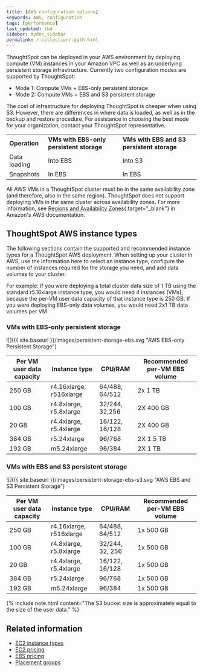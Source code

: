 ```yaml
---
title: [AWS configuration options]
keywords: AWS, configuration
tags: [performance]
last_updated: tbd
sidebar: mydoc_sidebar
permalink: /:collection/:path.html
---
```

ThoughtSpot can be deployed in your AWS environment by deploying compute (VM) instances in your Amazon VPC as well as an underlying persistent storage infrastructure. Currently two configuration modes are supported by ThoughtSpot:
- Mode 1: Compute VMs + EBS-only persistent storage
- Mode 2: Compute VMs + EBS and S3 persistent storage

The cost of infrastructure for deploying ThoughtSpot is cheaper when using S3. However, there are differences in where data is loaded, as well as in the backup and restore procedure.  For assistance in choosing the best mode for your organization, contact your ThoughtSpot representative.

<table width="100%" border="0">
  <tbody>
    <tr>
      <td><b>Operation</b></td>
      <td><b>VMs with EBS-only persistent storage</b></td>
      <td><b>VMs with EBS and S3 persistent storage</b></td>
    </tr>
    <tr>
      <td>Data loading</td>
      <td>Into EBS</td>
      <td>Into S3</td>
    </tr>
    <tr>
      <td>Snapshots</td>
      <td>In EBS</td>
      <td>In EBS</td>
    </tr>
  </tbody>
</table>


All AWS VMs in a ThoughtSpot cluster must be in the same availability zone (and therefore, also in the same region). ThoughtSpot does not support deploying VMs in the same cluster across availability zones. For more information, see [Regions and Availability Zones](https://docs.aws.amazon.com/AmazonRDS/latest/UserGuide/Concepts.RegionsAndAvailabilityZones.html){:target="_blank"} in Amazon's AWS documentation.

## ThoughtSpot AWS instance types

The following sections contain the supported and recommended instance types for a ThoughtSpot AWS deployment. When setting up your cluster in AWS, use the information here to select an instance type, configure the number of instances required for the storage you need, and add data volumes to your cluster.

For example: If you were deploying a total cluster data size of 1 TB using the standard r5.16xlarge instance type, you would need 4 instances (VMs), because the per-VM user data capacity of that instance type is 250 GB. If you were deploying EBS-only data volumes, you would need 2x1 TB data volumes per VM.

### VMs with EBS-only persistent storage

![]({{ site.baseurl }}/images/persistent-storage-ebs.svg "AWS EBS-only Persistent Storage")

| Per VM user data capacity | Instance type | CPU/RAM | Recommended per-VM EBS volume |
| --- | --- | --- |--- |
| 250 GB | r4.16xlarge, r516xlarge | 64/488, 64/512 | 2x 1 TB |
| 100 GB | r4.8xlarge, r5.8xlarge | 32/244, 32,256 | 2X 400 GB |
| 20 GB | r4.4xlarge, r5.4xlarge | 16/122, 16/128 | 2X 400 GB |
| 384 GB | r5.24xlarge | 96/768 | 2X 1.5 TB |
| 192 GB | m5.24xlarge | 96/384 | 2X 1 TB |

### VMs with EBS and S3 persistent storage

![]({{ site.baseurl }}/images/persistent-storage-ebs-s3.svg "AWS EBS and S3 Persistent Storage")

| Per VM user data capacity | Instance type | CPU/RAM | Recommended per-VM EBS volume |
| --- | --- | --- |--- |
| 250 GB | r4.16xlarge, r516xlarge | 64/488, 64/512 | 1x 500 GB |
| 100 GB | r4.8xlarge, r5.8xlarge | 32/244, 32, 256 | 1x 500 GB |
| 20 GB | r4.4xlarge, r5.4xlarge | 16/122, 16/128 | 1x 500 GB |
| 384 GB | r5.24xlarge | 96/768 | 1x 500 GB |
| 192 GB | m5.24xlarge | 96/384 | 1x 500 GB |

{% include note.html content="The S3 bucket size is approximately equal to the size of the user data." %}

## Related information

- [EC2 instance types](https://aws.amazon.com/ec2/instance-types/)
- [EC2 pricing](https://aws.amazon.com/ec2/pricing/)
- [EBS pricing](https://aws.amazon.com/ebs/pricing/)
- [Placement groups](http://docs.aws.amazon.com/AWSEC2/latest/UserGuide/placement-groups.html)
